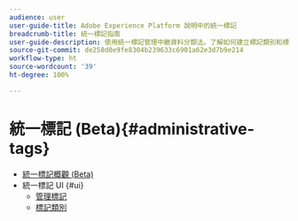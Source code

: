 ```yaml
---
audience: user
user-guide-title: Adobe Experience Platform 說明中的統一標記
breadcrumb-title: 統一標記指南
user-guide-description: 使用統一標記管理中繼資料分類法。了解如何建立標記類別和標記。
source-git-commit: de258d0e9fe8304b239633c6901a62e3d7b9e214
workflow-type: ht
source-wordcount: '39'
ht-degree: 100%

---
```



# 統一標記 (Beta){#administrative-tags}

* [統一標記概觀 (Beta)](overview.md)
* 統一標記 UI {#ui}
   * [管理標記](ui/managing-tags.md)
   * [標記類別](ui/tags-categories.md)
